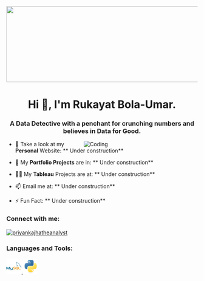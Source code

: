 <img src="[https://www.canva.com/design/DAGBjjGI7_E/eClnl7lWKpBoxM_622ikNw/edit?utm_content=DAGBjjGI7_E&utm_campaign=designshare&utm_medium=link2&utm_source=sharebutton](https://drive.google.com/file/d/1WNjDKu2r5Yt_Sqmvw0SDsoo29VlMW3uz/view?usp=sharing)" width="840" height="200" allow="autoplay">
<h1 align="center">Hi 👋, I'm Rukayat Bola-Umar.</h1>
<h3 align="center">A Data Detective with a penchant for crunching numbers and believes in Data for Good.</h3>
<img align="right" alt="Coding" width="300" src="https://cdn.dribbble.com/users/2646423/screenshots/5507196/computer.gif">

- 📝 Take a look at my **Personal** Website: ** Under construction**

- 🌱 My **Portfolio Projects** are in: ** Under construction**

- 👨‍💻 My **Tableau** Projects are at: ** Under construction**

- 📫 Email me at: ** Under construction**

- ⚡ Fun Fact: ** Under construction**

<h3 align="left">Connect with me:</h3>
<p align="left">
<a href="www.linkedin.com/in/rukayat-bola-umar-6163a1199" target="blank"><img align="center" src="https://raw.githubusercontent.com/rahuldkjain/github-profile-readme-generator/master/src/images/icons/Social/linked-in-alt.svg" alt="priyankajhatheanalyst" height="30" width="40" /></a>
</p>

<h3 align="left">Languages and Tools:</h3>
<p align="left"> <a href="https://git-scm.com/" target="_blank">  </a> <a href="https://www.mysql.com/" target="_blank"> <img src="https://raw.githubusercontent.com/devicons/devicon/master/icons/mysql/mysql-original-wordmark.svg" alt="mysql" width="40" height="40"/> </a>   </a> <a href="https://www.python.org" target="_blank"> <img src="https://raw.githubusercontent.com/devicons/devicon/master/icons/python/python-original.svg" alt="python" width="40" height="40"/> </a> </p>


